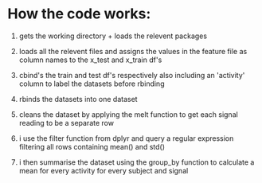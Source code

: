 # How the code works:

1) gets the working directory + loads the relevent packages

2) loads all the relevent files and assigns the values in the feature file as column names to the x_test and x_train df's

3) cbind's the train and test df's respectively also including an 'activity' column to label the datasets before rbinding

4) rbinds the datasets into one dataset

5) cleans the dataset by applying the melt function to get each signal reading to be a separate row

6) i use the filter function from dplyr and query a regular expression filtering all rows containing mean() and std()

7) i then summarise the dataset using the group_by function to calculate a mean for every activity for every subject and signal
